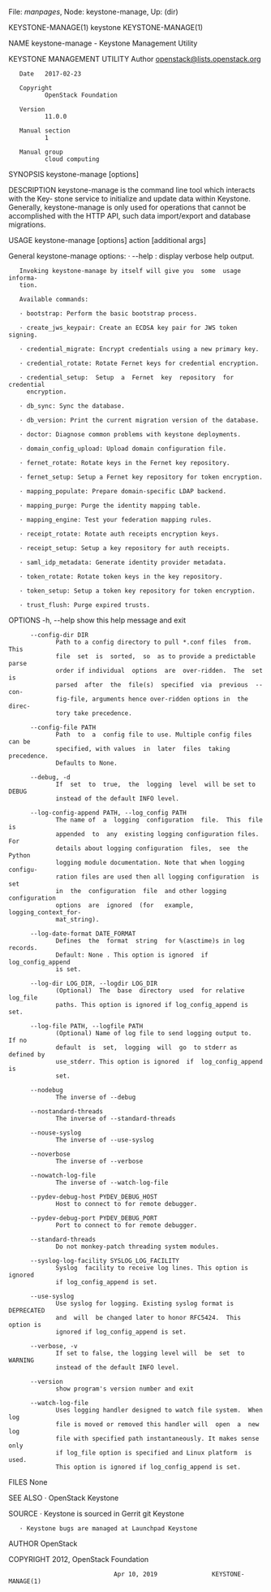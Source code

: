 File: *manpages*,  Node: keystone-manage,  Up: (dir)

KEYSTONE-MANAGE(1)                 keystone                 KEYSTONE-MANAGE(1)



NAME
       keystone-manage - Keystone Management Utility

KEYSTONE MANAGEMENT UTILITY
       Author openstack@lists.openstack.org

       Date   2017-02-23

       Copyright
              OpenStack Foundation

       Version
              11.0.0

       Manual section
              1

       Manual group
              cloud computing

   SYNOPSIS
          keystone-manage [options]

   DESCRIPTION
       keystone-manage  is the command line tool which interacts with the Key‐
       stone service to initialize and update data within Keystone. Generally,
       keystone-manage is only used for operations that cannot be accomplished
       with the HTTP API, such data import/export and database migrations.

   USAGE
          keystone-manage [options] action [additional args]

   General keystone-manage options:
       · --help : display verbose help output.

       Invoking keystone-manage by itself will give you  some  usage  informa‐
       tion.

       Available commands:

       · bootstrap: Perform the basic bootstrap process.

       · create_jws_keypair: Create an ECDSA key pair for JWS token signing.

       · credential_migrate: Encrypt credentials using a new primary key.

       · credential_rotate: Rotate Fernet keys for credential encryption.

       · credential_setup:  Setup  a  Fernet  key  repository  for  credential
         encryption.

       · db_sync: Sync the database.

       · db_version: Print the current migration version of the database.

       · doctor: Diagnose common problems with keystone deployments.

       · domain_config_upload: Upload domain configuration file.

       · fernet_rotate: Rotate keys in the Fernet key repository.

       · fernet_setup: Setup a Fernet key repository for token encryption.

       · mapping_populate: Prepare domain-specific LDAP backend.

       · mapping_purge: Purge the identity mapping table.

       · mapping_engine: Test your federation mapping rules.

       · receipt_rotate: Rotate auth receipts encryption keys.

       · receipt_setup: Setup a key repository for auth receipts.

       · saml_idp_metadata: Generate identity provider metadata.

       · token_rotate: Rotate token keys in the key repository.

       · token_setup: Setup a token key repository for token encryption.

       · trust_flush: Purge expired trusts.

   OPTIONS
          -h, --help
                 show this help message and exit

          --config-dir DIR
                 Path to a config directory to pull *.conf files  from.   This
                 file  set  is  sorted,  so  as to provide a predictable parse
                 order if individual  options  are  over-ridden.  The  set  is
                 parsed  after  the  file(s)  specified  via  previous  --con‐
                 fig-file, arguments hence over-ridden options in  the  direc‐
                 tory take precedence.

          --config-file PATH
                 Path  to  a  config file to use. Multiple config files can be
                 specified, with values  in  later  files  taking  precedence.
                 Defaults to None.

          --debug, -d
                 If  set  to  true,  the  logging  level  will be set to DEBUG
                 instead of the default INFO level.

          --log-config-append PATH, --log_config PATH
                 The name of  a  logging  configuration  file.  This  file  is
                 appended  to  any  existing logging configuration files.  For
                 details about logging configuration  files,  see  the  Python
                 logging module documentation. Note that when logging configu‐
                 ration files are used then all logging configuration  is  set
                 in  the  configuration  file  and other logging configuration
                 options  are  ignored  (for   example,   logging_context_for‐
                 mat_string).

          --log-date-format DATE_FORMAT
                 Defines  the  format  string  for %(asctime)s in log records.
                 Default: None . This option is ignored  if  log_config_append
                 is set.

          --log-dir LOG_DIR, --logdir LOG_DIR
                 (Optional)  The  base  directory  used  for relative log_file
                 paths. This option is ignored if log_config_append is set.

          --log-file PATH, --logfile PATH
                 (Optional) Name of log file to send logging output to.  If no
                 default  is  set,  logging  will  go  to stderr as defined by
                 use_stderr. This option is ignored  if  log_config_append  is
                 set.

          --nodebug
                 The inverse of --debug

          --nostandard-threads
                 The inverse of --standard-threads

          --nouse-syslog
                 The inverse of --use-syslog

          --noverbose
                 The inverse of --verbose

          --nowatch-log-file
                 The inverse of --watch-log-file

          --pydev-debug-host PYDEV_DEBUG_HOST
                 Host to connect to for remote debugger.

          --pydev-debug-port PYDEV_DEBUG_PORT
                 Port to connect to for remote debugger.

          --standard-threads
                 Do not monkey-patch threading system modules.

          --syslog-log-facility SYSLOG_LOG_FACILITY
                 Syslog  facility to receive log lines. This option is ignored
                 if log_config_append is set.

          --use-syslog
                 Use syslog for logging. Existing syslog format is  DEPRECATED
                 and  will  be changed later to honor RFC5424.  This option is
                 ignored if log_config_append is set.

          --verbose, -v
                 If set to false, the logging level will  be  set  to  WARNING
                 instead of the default INFO level.

          --version
                 show program's version number and exit

          --watch-log-file
                 Uses logging handler designed to watch file system.  When log
                 file is moved or removed this handler will  open  a  new  log
                 file with specified path instantaneously. It makes sense only
                 if log_file option is specified and Linux platform  is  used.
                 This option is ignored if log_config_append is set.

   FILES
       None

   SEE ALSO
       · OpenStack Keystone

   SOURCE
       · Keystone is sourced in Gerrit git Keystone

       · Keystone bugs are managed at Launchpad Keystone

AUTHOR
       OpenStack

COPYRIGHT
       2012, OpenStack Foundation




                                 Apr 10, 2019               KEYSTONE-MANAGE(1)
